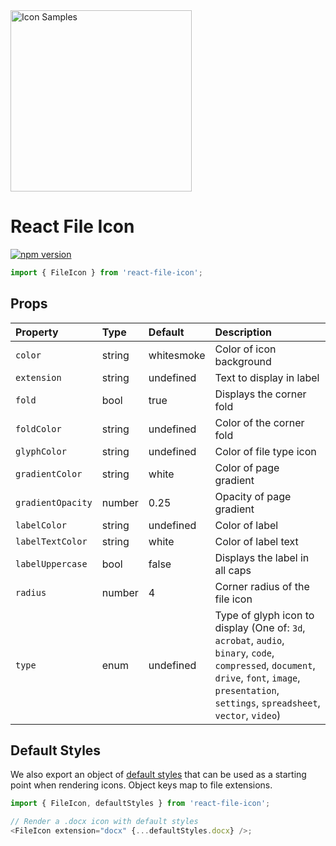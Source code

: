 <img alt="Icon Samples" src="http://f.cl.ly/items/2r400P33330H0e3T3A1m/react-file-icons.png" width="290">

# React File Icon

[![npm version](https://img.shields.io/npm/v/react-file-icon.svg?style=flat-square)](https://www.npmjs.com/package/react-file-icon)

```js
import { FileIcon } from 'react-file-icon';
```

## Props

<!-- prettier-ignore-start -->
| Property          | Type   | Default    | Description                       |
|:---               |:---    |:---        |:---                               |
| `color`           | string | whitesmoke | Color of icon background          |
| `extension`       | string | undefined  | Text to display in label          |
| `fold`            | bool   | true       | Displays the corner fold          |
| `foldColor`       | string | undefined  | Color of the corner fold          |
| `glyphColor`      | string | undefined  | Color of file type icon           |
| `gradientColor`   | string | white      | Color of page gradient            |
| `gradientOpacity` | number | 0.25       | Opacity of page gradient          |
| `labelColor`      | string | undefined  | Color of label                    |
| `labelTextColor`  | string | white      | Color of label text               |
| `labelUppercase`  | bool   | false      | Displays the label in all caps    |
| `radius`          | number | 4          | Corner radius of the file icon    |
| `type`            | enum   | undefined  | Type of glyph icon to display (One of: `3d`, `acrobat`, `audio`, `binary`, `code`, `compressed`, `document`, `drive`, `font`, `image`, `presentation`, `settings`, `spreadsheet`, `vector`, `video`) |
<!-- prettier-ignore-end -->

## Default Styles

We also export an object of [default styles](https://github.com/corygibbons/react-file-icon/blob/master/src/defaultStyles.js) that can be used as a starting point when rendering icons. Object keys map to file extensions.

```js
import { FileIcon, defaultStyles } from 'react-file-icon';

// Render a .docx icon with default styles
<FileIcon extension="docx" {...defaultStyles.docx} />;
```

